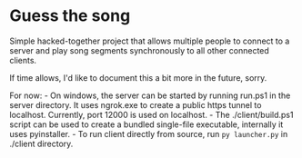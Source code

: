 # Guess the song
Simple hacked-together project that allows multiple people
to connect to a server and play song segments synchronously
to all other connected clients.

If time allows, I'd like to document this a bit more in the future, sorry.

For now:
	- On windows, the server can be started by running run.ps1 in the server directory. It uses ngrok.exe to create a public https tunnel to localhost. Currently, port 12000 is used on localhost.
	- The ./client/build.ps1 script can be used to create a bundled single-file executable, internally it uses pyinstaller.
	- To run client directly from source, run `py launcher.py` in ./client directory.